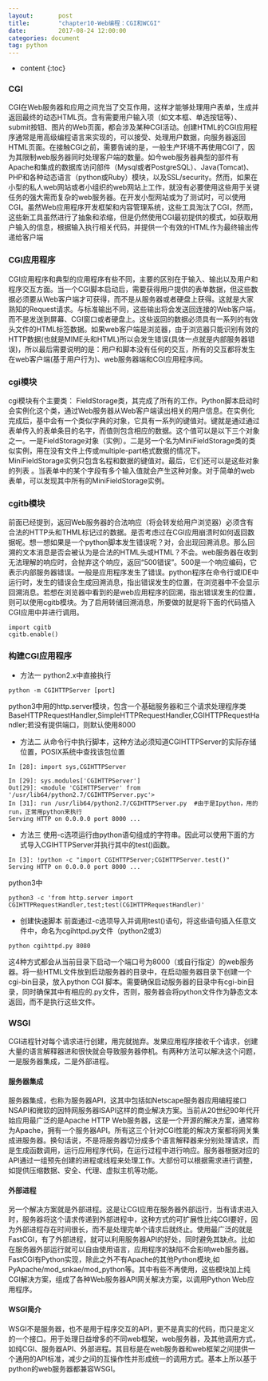 ```yaml
---
layout:       post
title:        "chapter10-Web编程：CGI和WCGI"
date:         2017-08-24 12:00:00
categories: document
tag: python
---
```


* content
{:toc}

### CGI
CGI在Web服务器和应用之间充当了交互作用，这样才能够处理用户表单，生成并返回最终的动态HTML页。含有需要用户输入项（如文本框、单选按钮等）、submit按钮、图片的Web页面，都会涉及某种CGI活动。创建HTML的CGI应用程序通常是用高级编程语言来实现的，可以接受、处理用户数据，向服务器返回HTML页面。在接触CGI之前，需要告诫的是，一般生产环境不再使用CGI了，因为其限制web服务器同时处理客户端的数量。如今web服务器典型的部件有Apache和集成的数据库访问部件（Mysql或者PostgreSQL）、Java(Tomcat)、PHP和各种动态语言（python或Ruby）模块，以及SSL/security。然而，如果在小型的私人web网站或者小组织的web网站上工作，就没有必要使用这些用于关键任务的强大需而复杂的web服务器。在开发小型网站或为了测试时，可以使用CGI。虽然Web应用程序开发框架和内容管理系统，这些工具淘汰了CGI，然而，这些新工具虽然进行了抽象和浓缩，但是仍然使用CGI最初提供的模式，如获取用户输入的信息，根据输入执行相关代码，并提供一个有效的HTML作为最终输出传递给客户端
### CGI应用程序
CGI应用程序和典型的应用程序有些不同，主要的区别在于输入、输出以及用户和程序交互方面。当一个CGI脚本启动后，需要获得用户提供的表单数据，但这些数据必须要从Web客户端才可获得，而不是从服务器或者硬盘上获得。这就是大家熟知的Request请求。与标准输出不同，这些输出将会发送回连接的Web客户端，而不是发送到屏幕、CGI窗口或者硬盘上。这些返回的数据必须具有一系列的有效头文件的HTML标签数据。如果web客户端是浏览器，由于浏览器只能识别有效的HTTP数据(也就是MIME头和HTML)所以会发生错误(具体一点就是内部服务器错误)，所以最后需要说明的是：用户和脚本没有任何的交互，所有的交互都将发生在web客户端(基于用户行为)、web服务器端和CGI应用程序间。
### cgi模块
cgi模块有个主要类： FieldStorage类，其完成了所有的工作。Python脚本启动时会实例化这个类，通过Web服务器从Web客户端读出相关的用户信息。在实例化完成后，基中会有一个类似字典的对象，它具有一系列的键值对。键就是通过通过表单传入的表单条目的名字，而值则包含相应的数据。这个值可以是以下三个对象之一。一是FieldStorage对象（实例）。二是另一个名为MiniFieldStorage类的类似实例，用在没有文件上传或multiple-part格式数据的情况下。MiniFieldStorage实例只包含名程和数据的键值对。最后，它们还可以是这些对象的列表 。当表单中的某个字段有多个输入值就会产生这种对象。对于简单的web表单，可以发现其中所有的MiniFieldStorage实例。
### cgitb模块
前面已经提到，返回Web服务器的合法响应（将会转发给用户浏览器）必须含有合法的HTTP头和THML标记过的数据。是否考虑过在CGI应用崩溃时如何返回数据呢。想一想如果是一个python脚本发生错误呢？对，会出现回溯消息。那么回溯的文本消息是否会被认为是合法的HTML头或HTML？不会。web服务器在收到无法理解的响应时，会抛弃这个响应，返回“500错误”。500是一个响应编码，它表示内部服务器错误。一般是应用程序发生了错误。python程序在命令行或IDE中运行时，发生的错误会生成回溯消息，指出错误发生的位置，在浏览器中不会显示回溯消息。若想在浏览器中看到的是web应用程序的回溯，指出错误发生的位置，则可以使用cgitb模块。为了启用转储回溯消息，所要做的就是将下面的代码插入CGI应用中并进行调用。
```
import cgitb
cgitb.enable()
```
### 构建CGI应用程序
+ 方法一
python2.x中直接执行
```
python -m CGIHTTPServer [port]
```
python3中用的http.server模块，包含一个基础服务器和三个请求处理程序类 BaseHTTPRequestHandler,SimpleHTTPRequestHandler,CGIHTTPRequestHandler;若没有提供端口，则默认使用8000
+ 方法二
从命令行中执行脚本，这种方法必须知道CGIHTTPServer的实际存储位置，POSIX系统中查找该包位置
```
In [28]: import sys,CGIHTTPServer

In [29]: sys.modules['CGIHTTPServer']
Out[29]: <module 'CGIHTTPServer' from '/usr/lib64/python2.7/CGIHTTPServer.pyc'>
In [31]: run /usr/lib64/python2.7/CGIHTTPServer.py  #由于是Ipython，用的run，正常用python来执行
Serving HTTP on 0.0.0.0 port 8000 ...
```
+ 方法三
使用-c选项运行由python语句组成的字符串。因此可以使用下面的方式导入CGIHTTPServer并执行其中的test()函数。
```
In [3]: !python -c "import CGIHTTPServer;CGIHTTPServer.test()"
Serving HTTP on 0.0.0.0 port 8000 ...
```
python3中
```
python3 -c 'from http.server import CGIHTTPRequestHandler,test;test(CGIHTTPRequestHandler)'
```
+ 创建快速脚本
前面通过-c选项导入并调用test()语句，将这些语句插入任意文件中，命名为cgihttpd.py文件（python2或3）
```
python cgihttpd.py 8080
```

这4种方式都会从当前目录下启动一个端口号为8000（或自行指定）的web服务器。将一些HTML文件放到启动服务器的目录中，在启动服务器目录下创建一个cgi-bin目录，放入python CGI 脚本。需要确保启动服务器的目录中有cgi-bin目录，同时确保其中有相应的.py文件，否则，服务器会将python文件作为静态文本返回，而不是执行这些文件。

### WSGI
CGI进程针对每个请求进行创建，用完就抛弃。发果应用程序接收千个请求，创建大量的语言解释器进和很快就会导致服务器停机。有两种方法可以解决这个问题，一是服务器集成，二是外部进程。
#### 服务器集成
服务器集成，也称为服务器API，这其中包括如Netscape服务器应用编程接口NSAPI和微软的因特网服务器ISAPI这样的商业解决方案。当前从20世纪90年代开始应用最广泛的是Apache HTTP Web服务器，这是一个开源的解决方案，通常称为Apache，拥有一个服务器API。所有这三个针对CGI性能的解决方案都将网关集成进服务器。换句话说，不是将服务器切分成多个语言解释器来分别处理请求，而是生成函数调用，运行应用程序代码，在运行过程中进行响应。服务器根据对应的API通过一组预先创建的进程或线程来处理工作。大部份可以根据需求进行调整，如提供压缩数据、安全、代理、虚拟主机等功能。
#### 外部进程
另一个解决方案就是外部进程。这是让CGI应用在服务器外部运行，当有请求进入时，服务器将这个请求传递到外部进程中，这种方式的可扩展性比纯CGI要好，因为外部进程存在时间很长，而不是处理完单个请求后就终止。使用最广泛的就是FastCGI，有了外部进程，就可以利用服务器API的好处，同时避免其缺点。比如在服务器外部运行就可以自由使用语言，应用程序的缺陷不会影响web服务器。FastCGI有Python实现，除此之外不有Apache的其他Python模块,如PyApache/mod_snkae/mod_python等。其中有些不再使用，这些模块加上纯CGI解决方案，组成了各种Web服务器API网关解决方案，以调用Python Web应用程序。
#### WSGI简介
WSGI不是服务器，也不是用于程序交互的API，更不是真实的代码，而只是定义的一个接口。用于处理日益增多的不同web框架，web服务器，及其他调用方式，如纯CGI、服务器API、外部进程。其目标是在web服务器和web框架之间提供一个通用的API标准，减少之间的互操作性并形成统一的调用方式。基本上所以基于python的web服务器都兼容WSGI。
